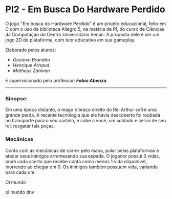 # PI2 - Em Busca Do Hardware Perdido


  O jogo "Em busca do Hardware Perdido" é um projeto educacional, feito em C com o uso da biblioteca Allegro 5, na matéria de PI, do curso de Ciências da Computação do Centro Universitário Senac. A proposta dele é ser um jogo 2D de plataforma, com teor educativo em sua gameplay.
  
  Elaborado pelos alunos: 
  * *Gustavo Brandão*
  * *Henrique Arnaud*
  * *Matheus Zanivan*
  
 E supervisionado pelo professor: ***Fabio Abenza***
 
 ---
 ### Sinopse: 
 
 
 Em uma época distante, o mago e braço direito do Rei Arthur sofre uma grande perda. A recente tecnologia que ele havia descoberto foi roubada no transporte para o seu castelo, e cabe a você, um soldado e servo de seu rei, resgatar tais peças. 
 
 
 ### Mecânicas
 
 
 Conta com as mecânicas de correr pelo mapa, pular pelas plataformas e atacar seus inimigos arremesando sua espada. O jogador possui 3 vidas, onde cada acerto que recebe conta como menos 1 vida disponível, morrendo ao chegar em 0. Os inimigos também possuem vida, variando para cada um. 


Oi mundo

oi mundo dnv
